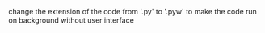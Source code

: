 change the extension of the code from '.py' to '.pyw'
to make the code run on background without user interface
